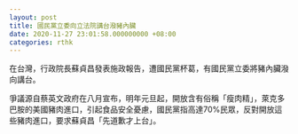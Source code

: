 ```yaml
---
layout: post
title: 國民黨立委向立法院講台潑豬內臟
date: 2020-11-27 23:01:58.000000000 +08:00
categories: rthk
---
```


在台灣，行政院長蘇貞昌發表施政報告，遭國民黨杯葛，有國民黨立委將豬內臟潑向講台。

爭議源自蔡英文政府在八月宣布，明年元旦起，開放含有俗稱「瘦肉精」，萊克多巴胺的美國豬肉進口，引起食品安全憂慮，國民黨指高達70%民眾，反對開放這些豬肉進口，要求蘇貞昌「先道歉才上台」。
